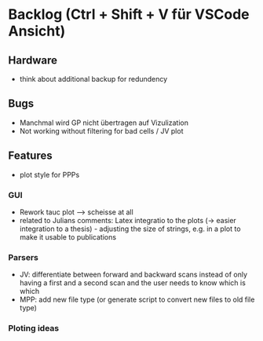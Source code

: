 # Backlog (Ctrl + Shift + V für VSCode Ansicht)


## Hardware
- think about additional backup for redundency

## Bugs
- Manchmal wird GP nicht übertragen auf Vizulization
- Not working without filtering for bad cells / JV plot



## Features
- plot style for PPPs

### GUI
- Rework tauc plot --> scheisse at all
- related to Julians comments: Latex integratio to the plots (-> easier integration to a thesis) - adjusting the size of strings, e.g. in a plot to make it usable to publications


### Parsers
- JV: differentiate between forward and backward scans instead of only having a first and a second scan and the user needs to know which is which
- MPP: add new file type (or generate script to convert new files to old file type) 


### Ploting ideas



